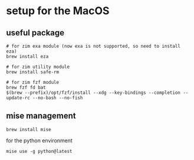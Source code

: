 # setup for the MacOS

## useful package

```shell
# for zim exa module (now exa is not supported, so need to install eza)
brew install eza

# for zim utility module
brew install safe-rm

# for zim fzf module
brew fzf fd bat
$(brew --prefix)/opt/fzf/install --xdg --key-bindings --completion --update-rc --no-bash --no-fish
```

## mise management

```shell
brew install mise
```

for the python environment

```shell
mise use -g python@latest
```
